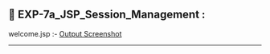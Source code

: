 ## 📄 EXP-7a_JSP_Session_Management :

welcome.jsp :- [Output Screenshot](https://github.com/Rakshith2004/Advanced_Java/blob/main/EXP-7a_JSP_Session_Management/Screenshot-7a_Session_Management.png)

-----------------------------------------------------------------------------------------------------------------------------------------  
